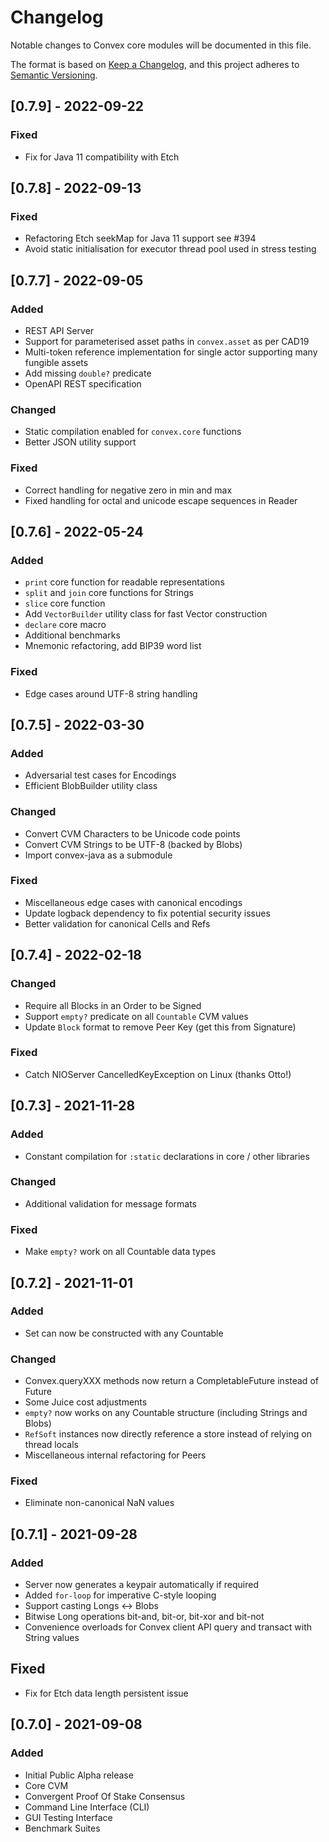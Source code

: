 # Changelog
Notable changes to Convex core modules will be documented in this file.

The format is based on [Keep a Changelog](https://keepachangelog.com/en/1.0.0/),
and this project adheres to [Semantic Versioning](https://semver.org/spec/v2.0.0.html).

## [0.7.9] - 2022-09-22
### Fixed
- Fix for Java 11 compatibility with Etch

## [0.7.8] - 2022-09-13
### Fixed
- Refactoring Etch seekMap for Java 11 support see #394
- Avoid static initialisation for executor thread pool used in stress testing

## [0.7.7] - 2022-09-05
### Added 
- REST API Server
- Support for parameterised asset paths in `convex.asset` as per CAD19
- Multi-token reference implementation for single actor supporting many fungible assets
- Add missing `double?` predicate
- OpenAPI REST specification

### Changed
- Static compilation enabled for `convex.core` functions
- Better JSON utility support

### Fixed
- Correct handling for negative zero in min and max 
- Fixed handling for octal and unicode escape sequences in Reader

## [0.7.6] - 2022-05-24
### Added 
- `print` core function for readable representations
- `split` and `join` core functions for Strings
- `slice` core function
- Add `VectorBuilder` utility class for fast Vector construction
- `declare` core macro
- Additional benchmarks
- Mnemonic refactoring, add BIP39 word list

### Fixed
- Edge cases around UTF-8 string handling

## [0.7.5] - 2022-03-30
### Added 
- Adversarial test cases for Encodings
- Efficient BlobBuilder utility class

### Changed
- Convert CVM Characters to be Unicode code points
- Convert CVM Strings to be UTF-8 (backed by Blobs)
- Import convex-java as a submodule

### Fixed
- Miscellaneous edge cases with canonical encodings
- Update logback dependency to fix potential security issues
- Better validation for canonical Cells and Refs

## [0.7.4] - 2022-02-18
### Changed
- Require all Blocks in an Order to be Signed
- Support `empty?` predicate on all `Countable` CVM values
- Update `Block` format to remove Peer Key (get this from Signature)

### Fixed
- Catch NIOServer CancelledKeyException on Linux (thanks Otto!)

## [0.7.3] - 2021-11-28
### Added
- Constant compilation for `:static` declarations in core / other libraries

### Changed
- Additional validation for message formats

### Fixed
- Make `empty?` work on all Countable data types

## [0.7.2] - 2021-11-01
### Added
- Set can now be constructed with any Countable

### Changed
- Convex.queryXXX methods now return a CompletableFuture instead of Future
- Some Juice cost adjustments
- `empty?` now works on any Countable structure (including Strings and Blobs)
- `RefSoft` instances now directly reference a store instead of relying on thread locals
- Miscellaneous internal refactoring for Peers

### Fixed
- Eliminate non-canonical NaN values

## [0.7.1] - 2021-09-28
### Added
- Server now generates a keypair automatically if required
- Added `for-loop` for imperative C-style looping
- Support casting Longs <-> Blobs
- Bitwise Long operations bit-and, bit-or, bit-xor and bit-not
- Convenience overloads for Convex client API query and transact with String values

## Fixed
- Fix for Etch data length persistent issue


## [0.7.0] - 2021-09-08
### Added
- Initial Public Alpha release
- Core CVM
- Convergent Proof Of Stake Consensus
- Command Line Interface (CLI)
- GUI Testing Interface
- Benchmark Suites


